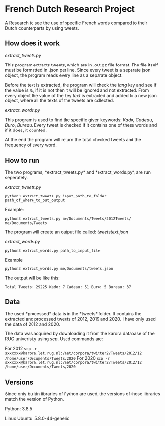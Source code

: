 <h1>French Dutch Research Project</h1>
A Research to see the use of specific French words compared to their Dutch counterparts by using tweets.


<h2>How does it work</h2>

*extract_tweets.py*

This program extracts tweets, which are in .out.gz file format. The file itself must be formatted in .json per line.
Since every tweet is a separate json object, the program reads every line as a separate object.

Before the text is extracted, the program will check the *lang* key and see if the value is *nl*, if it is not then it will be ignored and not extracted.
From every object the value of the key *text* is extracted and added to a new json object, where all the texts of the tweets are collected.

*extract_words.py*

This program is used to find the specific given keywords: *Kado*, *Cadeau*, *Buro*, *Bureau*.
Every tweet is checked if it contains one of these words and if it does, it counted.

At the end the program will return the total checked tweets and the frequency of every word.


<h2>How to run</h2>
The two programs, *extract_tweets.py* and *extract_words.py*, are run seperately.

*extract_tweets.py*

`python3 extract_tweets.py input_path_to_folder path_of_where_to_put_output`

Example:

`python3 extract_tweets.py me/Documents/Tweets/2012Tweets/ me/Documents/Tweets`

The program will create an output file called: *tweetstext.json*


*extract_words.py*

`python3 extract_words.py path_to_input_file`

Example

`python3 extract_words.py me/Documents/tweets.json`

The output will be like this:


`Total Tweets: 29225
Kado: 7
Cadeau: 51
Buro: 5
Bureau: 37
`

<h2>Data</h2>
The used *processed* data is in the *tweets* folder. It contains the extracted and processed tweets of 2012, 2019 and 2020. I have only used the data of 2012 and 2020.

The data was acquired by downloading it from the karora database of the RUG univerisity using *scp*.
Used commands are:


For 2012
`
scp -r sxxxxxx@karora.let.rug.nl:/net/corpora/twitter2/Tweets/2012/12 /home/user/Documents/Tweets/2020
`
For 2020
`
scp -r sxxxxxx@karora.let.rug.nl:/net/corpora/twitter2/Tweets/2012/12 /home/user/Documents/Tweets/2020
`


<h2>Versions</h2>

Since only builtin libraries of Python are used, the versions of those libraries match the version of Python.

Python: 3.8.5

Linux Ubuntu: 5.8.0-44-generic
